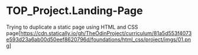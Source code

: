 # TOP_Project.Landing-Page

Trying to duplicate a static page using HTML and CSS
page[https://cdn.statically.io/gh/TheOdinProject/curriculum/81a5d553f4073e593d23a6ab00d50eef8620796d/foundations/html_css/project/imgs/01.png]
